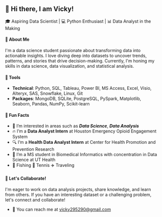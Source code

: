 ## 👋 Hi there, I am Vicky!

🎓 Aspiring Data Scientist | 💻 Python Enthusiast | 📊 Data Analyst in the Making

#### 🌟 About Me
I'm a data science student passionate about transforming data into actionable insights. I love diving deep into datasets to uncover trends, patterns, and stories that drive decision-making. Currently, I'm honing my skills in data science, data visualization, and statistical analysis.

#### 🧰 Tools
- **Technical**: Python, SQL, Tableau, Power BI, MS Access, Excel, Visio, Alteryx, SAS, Snowflake, Linux, Git 
- **Packages**: MongoDB, SQLite, PostgreSQL, PySpark, Matplotlib, Seaborn, Pandas, NumPy, Scikit-learn

#### 👻 Fun Facts
- 🔭 I’m interested in areas such as ***Data Science***, ***Data Analysis***
- 🔥 I’m a **Data Analyst Intern** at Houston Emergency Opioid Engagement System
- 🔍 I’m a **Health Data Analyst Intern** at Center for Health Promotion and Prevention Research
- 🌱 I’m a MS student in Biomedical Informatics with concentration in Data Science at UT Health
- 🎣 Fishing 🎾 Tennis ✈️ Traveling


#### 🚀 Let's Collaborate!
I'm eager to work on data analysis projects, share knowledge, and learn from others. If you have an interesting dataset or a challenging problem, let's connect and collaborate!
- 📧 You can reach me at vicky295290@gmail.com
